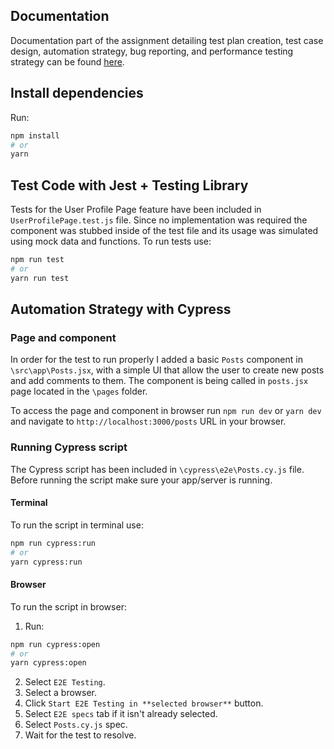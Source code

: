 <!-- prettier-ignore-start -->
## Documentation

Documentation part of the assignment detailing test plan creation, test case design, automation strategy, bug reporting, and performance testing strategy can be found [here](Documentation.md).

## Install dependencies

Run: 
```bash
npm install
# or
yarn
```

## Test Code with Jest + Testing Library

Tests for the User Profile Page feature have been included in ``UserProfilePage.test.js`` file. Since no implementation was required the component was stubbed inside of the test file and its usage was simulated using mock data and functions. To run tests use: 

```bash
npm run test
# or
yarn run test
```

## Automation Strategy with Cypress

### Page and component

In order for the test to run properly I added a basic ``Posts`` component in ``\src\app\Posts.jsx``, with a simple UI that allow the user to create new posts and add comments to them. The component is being called in ``posts.jsx`` page located in the ``\pages`` folder.

To access the page and component in browser run ``npm run dev`` or ``yarn dev`` and navigate to ``http://localhost:3000/posts`` URL in your browser.

### Running Cypress script

The Cypress script has been included in ``\cypress\e2e\Posts.cy.js`` file. Before running the script make sure your app/server is running.

#### Terminal

To run the script in terminal use:

```bash
npm run cypress:run
# or
yarn cypress:run
```

#### Browser

To run the script in browser:

1. Run:

```bash
npm run cypress:open
# or
yarn cypress:open
```
2. Select ``E2E Testing``.
3. Select a browser.
4. Click ``Start E2E Testing in **selected browser**`` button.
5. Select ``E2E specs`` tab if it isn't already selected.
6. Select ``Posts.cy.js`` spec.
7. Wait for the test to resolve.

<!-- prettier-ignore-end -->
